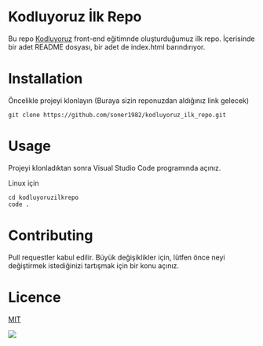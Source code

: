 # Kodluyoruz İlk Repo

Bu repo [Kodluyoruz](www.kodluyoruz.org) front-end eğitimnde oluşturduğumuz ilk repo. İçerisinde bir adet 
README dosyası, bir adet de index.html barındırıyor.

# Installation

Öncelikle projeyi klonlayın (Buraya sizin reponuzdan aldığınız link gelecek)

`git clone https://github.com/soner1982/kodluyoruz_ilk_repo.git`

# Usage
Projeyi klonladıktan sonra Visual Studio Code programında açınız.

Linux için

```
cd kodluyoruzilkrepo 
code .
```

# Contributing

Pull requestler kabul edilir. Büyük değişiklikler için, lütfen önce neyi değiştirmek istediğinizi tartışmak için bir konu açınız.

# Licence
[MIT](https://choosealicense.com/licenses/mit/)


![](https://resimdiyari.com/_data/i/upload/2012/07/17/20120717103910-733388b8-me.jpg)
